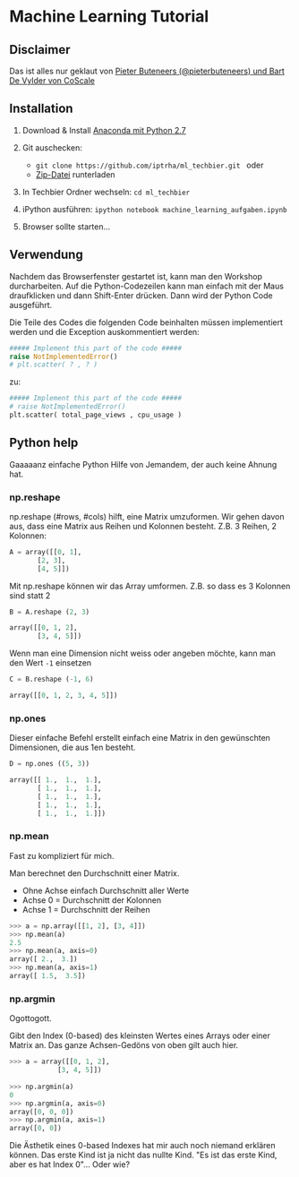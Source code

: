 # Machine Learning Tutorial

## Disclaimer
Das ist alles nur geklaut von [Pieter Buteneers (@pieterbuteneers) und Bart De Vylder von CoScale
](https://github.com/pbutenee/ml-tutorial)

## Installation


1. Download & Install [Anaconda mit Python 2.7](https://www.continuum.io/downloads) 
2. Git auschecken:
	* ````git clone https://github.com/iptrha/ml_techbier.git ```` oder 
	* [Zip-Datei](https://github.com/iptrha/ml_techbier/archive/master.zip) runterladen
3. In Techbier Ordner wechseln: ````cd ml_techbier````

4. iPython ausführen: ````ipython notebook machine_learning_aufgaben.ipynb````
5. Browser sollte starten...

## Verwendung
Nachdem das Browserfenster gestartet ist, kann man den Workshop durcharbeiten. Auf die Python-Codezeilen kann man einfach mit der Maus draufklicken und dann Shift-Enter drücken. Dann wird der Python Code ausgeführt.

Die Teile des Codes die folgenden Code beinhalten müssen implementiert werden und die Exception auskommentiert werden:

````python
##### Implement this part of the code #####
raise NotImplementedError()
# plt.scatter( ? , ? )
````

zu:

````python
##### Implement this part of the code #####
# raise NotImplementedError()
plt.scatter( total_page_views , cpu_usage )
````

## Python help
Gaaaaanz einfache Python Hilfe von Jemandem, der auch keine Ahnung hat.

### np.reshape

np.reshape (#rows, #cols) hilft, eine Matrix umzuformen.
Wir gehen davon aus, dass eine Matrix aus Reihen und Kolonnen besteht. Z.B. 3 Reihen, 2 Kolonnen:

````python
A = array([[0, 1],
       [2, 3],
       [4, 5]])
````
Mit np.reshape können wir das Array umformen. Z.B. so dass es 3 Kolonnen sind statt 2

````python
B = A.reshape (2, 3)

array([[0, 1, 2],
       [3, 4, 5]])
````

Wenn man eine Dimension nicht weiss oder angeben möchte, kann man den Wert ````-1```` einsetzen

````python
C = B.reshape (-1, 6)

array([[0, 1, 2, 3, 4, 5]])
````


### np.ones

Dieser einfache Befehl erstellt einfach eine Matrix in den gewünschten Dimensionen, die aus 1en besteht.

````python
D = np.ones ((5, 3))

array([[ 1.,  1.,  1.],
       [ 1.,  1.,  1.],
       [ 1.,  1.,  1.],
       [ 1.,  1.,  1.],
       [ 1.,  1.,  1.]])
````

### np.mean
Fast zu kompliziert für mich. 

Man berechnet den Durchschnitt einer Matrix. 

* Ohne Achse einfach Durchschnitt aller Werte
* Achse 0 = Durchschnitt der Kolonnen
* Achse 1 = Durchschnitt der Reihen

````python
>>> a = np.array([[1, 2], [3, 4]])
>>> np.mean(a)
2.5
>>> np.mean(a, axis=0)
array([ 2.,  3.])
>>> np.mean(a, axis=1)
array([ 1.5,  3.5])
````

### np.argmin

Ogottogott. 

Gibt den Index (0-based) des kleinsten Wertes eines Arrays oder einer Matrix an. Das ganze Achsen-Gedöns von oben gilt auch hier.

````python
>>> a = array([[0, 1, 2],
       		[3, 4, 5]])
       
>>> np.argmin(a)
0
>>> np.argmin(a, axis=0)
array([0, 0, 0])
>>> np.argmin(a, axis=1)
array([0, 0])
````

Die Ästhetik eines 0-based Indexes hat mir auch noch niemand erklären können. Das erste Kind ist ja nicht das nullte Kind. "Es ist das erste Kind, aber es hat Index 0"... Oder wie?
